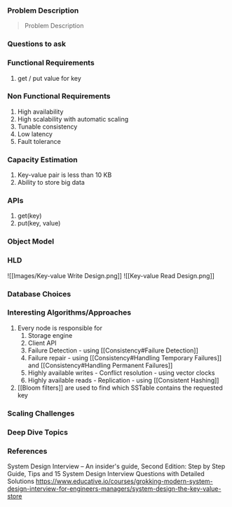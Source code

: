 ### Problem Description
> Problem Description

### Questions to ask


### Functional Requirements
1. get / put value for key 

### Non Functional Requirements
1. High availability
2. High scalability with automatic scaling
3. Tunable consistency
4. Low latency 
5. Fault tolerance 

### Capacity Estimation
1. Key-value pair is less than 10 KB
2. Ability to store big data

### APIs
1. get(key)
2. put(key, value)

### Object Model


### HLD
![[Images/Key-value Write Design.png]]
![[Key-value Read Design.png]]

### Database Choices


### Interesting Algorithms/Approaches
1. Every node is responsible for 
	1. Storage engine
	2. Client API
	3. Failure Detection - using [[Consistency#Failure Detection]]
	4. Failure repair - using [[Consistency#Handling Temporary Failures]] and  [[Consistency#Handling Permanent Failures]]
	5. Highly available writes - Conflict resolution - using vector clocks 
	6. Highly available reads - Replication - using [[Consistent Hashing]]
2. [[Bloom filters]] are used to find which SSTable contains the requested key
### Scaling Challenges


### Deep Dive Topics


### References
System Design Interview – An insider's guide, Second Edition: Step by Step Guide, Tips and 15 System Design Interview Questions with Detailed Solutions
https://www.educative.io/courses/grokking-modern-system-design-interview-for-engineers-managers/system-design-the-key-value-store